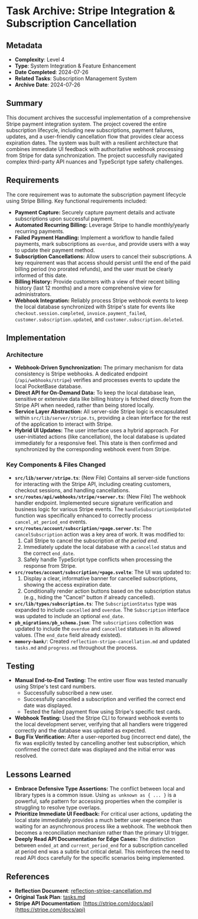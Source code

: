 # Task Archive: Stripe Integration & Subscription Cancellation

## Metadata
- **Complexity**: Level 4
- **Type**: System Integration & Feature Enhancement
- **Date Completed**: 2024-07-26
- **Related Tasks**: Subscription Management System
- **Archive Date**: 2024-07-26

## Summary
This document archives the successful implementation of a comprehensive Stripe payment integration system. The project covered the entire subscription lifecycle, including new subscriptions, payment failures, updates, and a user-friendly cancellation flow that provides clear access expiration dates. The system was built with a resilient architecture that combines immediate UI feedback with authoritative webhook processing from Stripe for data synchronization. The project successfully navigated complex third-party API nuances and TypeScript type safety challenges.

## Requirements
The core requirement was to automate the subscription payment lifecycle using Stripe Billing. Key functional requirements included:
- **Payment Capture:** Securely capture payment details and activate subscriptions upon successful payment.
- **Automated Recurring Billing:** Leverage Stripe to handle monthly/yearly recurring payments.
- **Failed Payment Handling:** Implement a workflow to handle failed payments, mark subscriptions as `overdue`, and provide users with a way to update their payment method.
- **Subscription Cancellations:** Allow users to cancel their subscriptions. A key requirement was that access should persist until the end of the paid billing period (no prorated refunds), and the user must be clearly informed of this date.
- **Billing History:** Provide customers with a view of their recent billing history (last 12 months) and a more comprehensive view for administrators.
- **Webhook Integration:** Reliably process Stripe webhook events to keep the local database synchronized with Stripe's state for events like `checkout.session.completed`, `invoice.payment_failed`, `customer.subscription.updated`, and `customer.subscription.deleted`.

## Implementation

### Architecture
- **Webhook-Driven Synchronization:** The primary mechanism for data consistency is Stripe webhooks. A dedicated endpoint (`/api/webhooks/stripe`) verifies and processes events to update the local PocketBase database.
- **Direct API for On-Demand Data:** To keep the local database lean, sensitive or extensive data like billing history is fetched directly from the Stripe API when needed, rather than being stored locally.
- **Service Layer Abstraction:** All server-side Stripe logic is encapsulated within `src/lib/server/stripe.ts`, providing a clean interface for the rest of the application to interact with Stripe.
- **Hybrid UI Updates:** The user interface uses a hybrid approach. For user-initiated actions (like cancellation), the local database is updated immediately for a responsive feel. This state is then confirmed and synchronized by the corresponding webhook event from Stripe.

### Key Components & Files Changed
-   **`src/lib/server/stripe.ts`**: (New File) Contains all server-side functions for interacting with the Stripe API, including creating customers, checkout sessions, and handling cancellations.
-   **`src/routes/api/webhooks/stripe/+server.ts`**: (New File) The webhook handler endpoint. Implemented secure signature verification and business logic for various Stripe events. The `handleSubscriptionUpdated` function was specifically enhanced to correctly process `cancel_at_period_end` events.
-   **`src/routes/account/subscription/+page.server.ts`**: The `cancelSubscription` action was a key area of work. It was modified to:
    1.  Call Stripe to cancel the subscription *at the period end*.
    2.  Immediately update the local database with a `cancelled` status and the correct `end_date`.
    3.  Safely handle TypeScript type conflicts when processing the response from Stripe.
-   **`src/routes/account/subscription/+page.svelte`**: The UI was updated to:
    1.  Display a clear, informative banner for cancelled subscriptions, showing the access expiration date.
    2.  Conditionally render action buttons based on the subscription status (e.g., hiding the "Cancel" button if already cancelled).
-   **`src/lib/types/subscription.ts`**: The `SubscriptionStatus` type was expanded to include `cancelled` and `overdue`. The `Subscription` interface was updated to include an optional `end_date`.
-   **`pb_migrations/pb_schema.json`**: The `subscriptions` collection was updated to include the `overdue` and `cancelled` statuses in its allowed values. (The `end_date` field already existed).
-   **`memory-bank/`**: Created `reflection-stripe-cancellation.md` and updated `tasks.md` and `progress.md` throughout the process.

## Testing
- **Manual End-to-End Testing:** The entire user flow was tested manually using Stripe's test card numbers.
    -   Successfully subscribed a new user.
    -   Successfully cancelled a subscription and verified the correct end date was displayed.
    -   Tested the failed payment flow using Stripe's specific test cards.
- **Webhook Testing:** Used the Stripe CLI to forward webhook events to the local development server, verifying that all handlers were triggered correctly and the database was updated as expected.
- **Bug Fix Verification:** After a user-reported bug (incorrect end date), the fix was explicitly tested by cancelling another test subscription, which confirmed the correct date was displayed and the initial error was resolved.

## Lessons Learned
- **Embrace Defensive Type Assertions:** The conflict between local and library types is a common issue. Using `as unknown as { ... }` is a powerful, safe pattern for accessing properties when the compiler is struggling to resolve type overlaps.
- **Prioritize Immediate UI Feedback:** For critical user actions, updating the local state immediately provides a much better user experience than waiting for an asynchronous process like a webhook. The webhook then becomes a reconciliation mechanism rather than the primary UI trigger.
- **Deeply Read API Documentation for Edge Cases:** The distinction between `ended_at` and `current_period_end` for a subscription cancelled at period end was a subtle but critical detail. This reinforces the need to read API docs carefully for the specific scenarios being implemented.

## References
- **Reflection Document**: [reflection-stripe-cancellation.md](mdc:memory-bank/reflection/reflection-stripe-cancellation.md)
- **Original Task Plan**: [tasks.md](mdc:memory-bank/tasks.md)
- **Stripe API Documentation**: [https://stripe.com/docs/api](https://stripe.com/docs/api) 